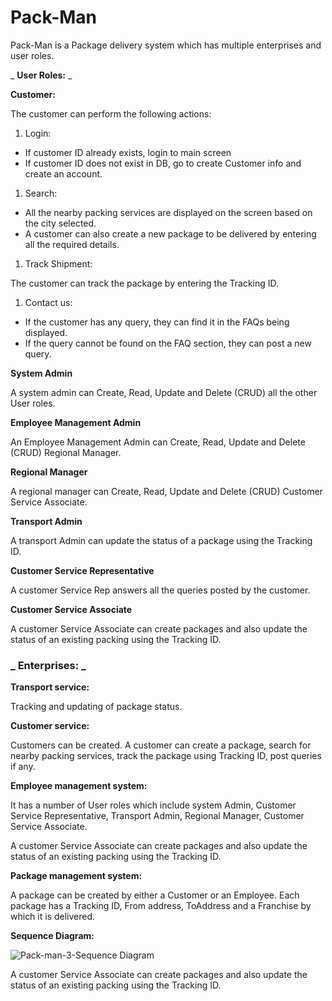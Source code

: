 #
# Pack-Man

Pack-Man is a Package delivery system which has multiple enterprises and user roles.

_ **User Roles:** _

**Customer:**

The customer can perform the following actions:

1. Login:

- If customer ID already exists, login to main screen
- If customer ID does not exist in DB, go to create Customer info and create an account.

1. Search:

- All the nearby packing services are displayed on the screen based on the city selected.
- A customer can also create a new package to be delivered by entering all the required details.

1. Track Shipment:

The customer can track the package by entering the Tracking ID.

1. Contact us:

- If the customer has any query, they can find it in the FAQs being displayed.
- If the query cannot be found on the FAQ section, they can post a new query.

**System Admin**

A system admin can Create, Read, Update and Delete (CRUD) all the other User roles.

**Employee Management Admin**

An Employee Management Admin can Create, Read, Update and Delete (CRUD) Regional Manager.

**Regional Manager**

A regional manager can Create, Read, Update and Delete (CRUD) Customer Service Associate.

**Transport Admin**

A transport Admin can update the status of a package using the Tracking ID.

**Customer Service Representative**

A customer Service Rep answers all the queries posted by the customer.

**Customer Service Associate**

A customer Service Associate can create packages and also update the status of an existing packing using the Tracking ID.

### _ **Enterprises:** _

**Transport service:**

Tracking and updating of package status.

**Customer service:**

Customers can be created. A customer can create a package, search for nearby packing services, track the package using Tracking ID, post queries if any.

**Employee management system:**

It has a number of User roles which include system Admin, Customer Service Representative, Transport Admin, Regional Manager, Customer Service Associate.

A customer Service Associate can create packages and also update the status of an existing packing using the Tracking ID.

**Package management system:**

A package can be created by either a Customer or an Employee. Each package has a Tracking ID, From address, ToAddress and a Franchise by which it is delivered.

**Sequence Diagram:**


![Pack-man-3-Sequence Diagram](https://user-images.githubusercontent.com/114259220/207509032-f2b61337-a853-4408-9c00-23e60b29dd27.jpg)


A customer Service Associate can create packages and also update the status of an existing packing using the Tracking ID.
